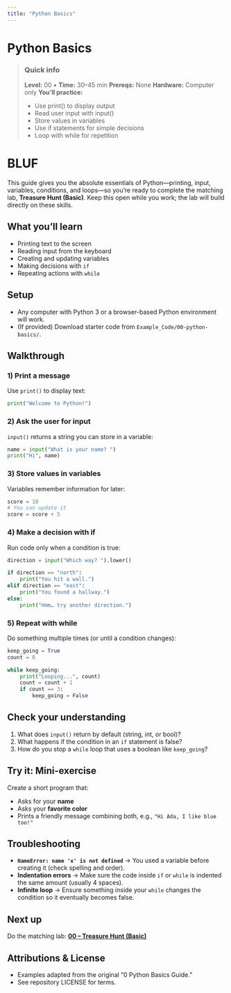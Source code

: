 ```yaml
---
title: "Python Basics"
---
```


# Python Basics

> ### Quick info
> **Level:** 00 • **Time:** 30–45 min
> **Prereqs:** None
> **Hardware:** Computer only
> **You’ll practice:**
> - Use print() to display output
> - Read user input with input()
> - Store values in variables
> - Use if statements for simple decisions
> - Loop with while for repetition

# BLUF
This guide gives you the absolute essentials of Python—printing, input, variables, conditions, and loops—so you’re ready to complete the matching lab, **Treasure Hunt (Basic)**. Keep this open while you work; the lab will build directly on these skills.

## What you’ll learn
- Printing text to the screen
- Reading input from the keyboard
- Creating and updating variables
- Making decisions with `if`
- Repeating actions with `while`

## Setup
- Any computer with Python 3 or a browser-based Python environment will work.
- (If provided) Download starter code from `Example_Code/00-python-basics/`.

## Walkthrough

### 1) Print a message
Use `print()` to display text:
```python
print("Welcome to Python!")
```

### 2) Ask the user for input
`input()` returns a string you can store in a variable:
```python
name = input("What is your name? ")
print("Hi", name)
```

### 3) Store values in variables
Variables remember information for later:
```python
score = 10
# You can update it
score = score + 5
```

### 4) Make a decision with if
Run code only when a condition is true:
```python
direction = input("Which way? ").lower()

if direction == "north":
    print("You hit a wall.")
elif direction == "east":
    print("You found a hallway.")
else:
    print("Hmm… try another direction.")
```

### 5) Repeat with while
Do something multiple times (or until a condition changes):
```python
keep_going = True
count = 0

while keep_going:
    print("Looping...", count)
    count = count + 1
    if count == 3:
        keep_going = False
```

## Check your understanding
1. What does `input()` return by default (string, int, or bool)?
2. What happens if the condition in an `if` statement is false?
3. How do you stop a `while` loop that uses a boolean like `keep_going`?

## Try it: Mini-exercise
Create a short program that:
- Asks for your **name**
- Asks your **favorite color**
- Prints a friendly message combining both, e.g., `"Hi Ada, I like blue too!"`

## Troubleshooting
- **`NameError: name 'x' is not defined`** → You used a variable before creating it (check spelling and order).
- **Indentation errors** → Make sure the code inside `if` or `while` is indented the same amount (usually 4 spaces).
- **Infinite loop** → Ensure something inside your `while` changes the condition so it eventually becomes false.

## Next up
Do the matching lab: **[00 – Treasure Hunt (Basic)](../Labs/00-treasure-hunt-basic.md)**

## Attributions & License
- Examples adapted from the original “0 Python Basics Guide.”
- See repository LICENSE for terms.